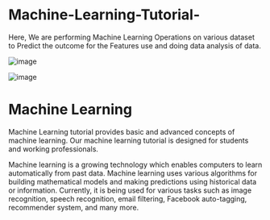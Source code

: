 # Machine-Learning-Tutorial-
Here, We are performing Machine Learning Operations on various dataset to Predict the outcome for the Features use and doing data analysis of data.


![image](https://user-images.githubusercontent.com/66740565/156511708-73e0879e-3faa-4297-a6c7-fedaeaaf3c2b.png)


![image](https://user-images.githubusercontent.com/66740565/156511555-d0ec2c23-5134-4ab6-a9e4-900e01cd5428.png)


# Machine Learning

Machine Learning tutorial provides basic and advanced concepts of machine learning. Our machine learning tutorial is designed for students and working professionals.

Machine learning is a growing technology which enables computers to learn automatically from past data. Machine learning uses various algorithms for building mathematical models and making predictions using historical data or information. Currently, it is being used for various tasks such as image recognition, speech recognition, email filtering, Facebook auto-tagging, recommender system, and many more.
